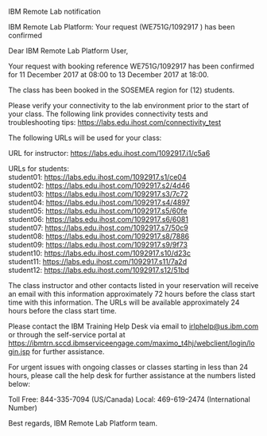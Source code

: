 IBM Remote Lab notification

IBM Remote Lab Platform: Your request (WE751G/1092917 ) has been confirmed

Dear IBM Remote Lab Platform User,

Your request with booking reference WE751G/1092917 has been confirmed for 11 December 2017 at 08:00 to 13 December 2017 at 18:00.

The class has been booked in the SOSEMEA region for (12) students.

Please verify your connectivity to the lab environment prior to the start of your class.
The following link provides connectivity tests and troubleshooting tips:	<https://labs.edu.ihost.com/connectivity_test>

The following URLs will be used for your class:

URL for instructor:
<https://labs.edu.ihost.com/1092917.i1/c5a6>

URLs for students:  
student01: <https://labs.edu.ihost.com/1092917.s1/ce04>  
student02: <https://labs.edu.ihost.com/1092917.s2/4d46>  
student03: <https://labs.edu.ihost.com/1092917.s3/7c72>  
student04: <https://labs.edu.ihost.com/1092917.s4/4897>  
student05: <https://labs.edu.ihost.com/1092917.s5/60fe>  
student06: <https://labs.edu.ihost.com/1092917.s6/6081>  
student07: <https://labs.edu.ihost.com/1092917.s7/50c9>  
student08: <https://labs.edu.ihost.com/1092917.s8/7886>  
student09: <https://labs.edu.ihost.com/1092917.s9/9f73>  
student10: <https://labs.edu.ihost.com/1092917.s10/d23c>  
student11: <https://labs.edu.ihost.com/1092917.s11/7a2d>  
student12: <https://labs.edu.ihost.com/1092917.s12/51bd>  

The class instructor and other contacts listed in your reservation will receive an email with this information approximately 72 hours before the class start time with this information.  The URLs will be available approximately 24 hours before the class start time.

Please contact the IBM Training Help Desk via email to irlphelp@us.ibm.com or through the self-service portal at <https://ibmtrn.sccd.ibmserviceengage.com/maximo_t4hj/webclient/login/login.jsp> for further assistance.

For urgent issues with ongoing classes or classes starting in less than 24 hours, please call the help desk for further assistance at the numbers listed below:

Toll Free: 844-335-7094 (US/Canada) 
Local: 469-619-2474 (International Number)

Best regards,
IBM Remote Lab Platform team.